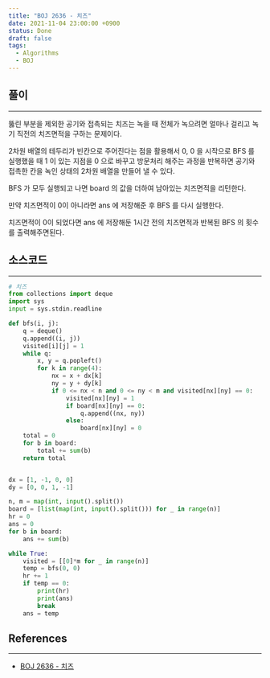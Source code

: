 ```yaml
---
title: "BOJ 2636 - 치즈"
date: 2021-11-04 23:00:00 +0900
status: Done
draft: false
tags:
  - Algorithms
  - BOJ
---
```

## 풀이
---
뚫린 부분을 제외한 공기와 접촉되는 치즈는 녹을 때 전체가 녹으려면 얼마나 걸리고 녹기 직전의 치즈면적을 구하는 문제이다.

2차원 배열의 테두리가 빈칸으로 주어진다는 점을 활용해서 0, 0 을 시작으로 BFS 를 실행했을 때 1 이 있는 지점을 0 으로 바꾸고 방문처리 해주는 과정을 반복하면 공기와 접촉한 칸을 녹인 상태의 2차원 배열을 만들어 낼 수 있다.

BFS 가 모두 실행되고 나면 board 의 값을 더하여 남아있는 치즈면적을 리턴한다.

만약 치즈면적이 0이 아니라면 ans 에 저장해준 후 BFS 를 다시 실행한다.

치즈면적이 0이 되었다면 ans 에 저장해둔 1시간 전의 치즈면적과 반복된 BFS 의 횟수를 출력해주면된다.

## 소스코드
---
```python
# 치즈
from collections import deque
import sys
input = sys.stdin.readline

def bfs(i, j):
    q = deque()
    q.append((i, j))
    visited[i][j] = 1
    while q:
        x, y = q.popleft()
        for k in range(4):
            nx = x + dx[k]
            ny = y + dy[k]
            if 0 <= nx < n and 0 <= ny < m and visited[nx][ny] == 0:
                visited[nx][ny] = 1
                if board[nx][ny] == 0:
                    q.append((nx, ny))
                else:
                    board[nx][ny] = 0
    total = 0
    for b in board:
        total += sum(b)
    return total


dx = [1, -1, 0, 0]
dy = [0, 0, 1, -1]

n, m = map(int, input().split())
board = [list(map(int, input().split())) for _ in range(n)]
hr = 0
ans = 0
for b in board:
    ans += sum(b)

while True:
    visited = [[0]*m for _ in range(n)]
    temp = bfs(0, 0)
    hr += 1
    if temp == 0:
        print(hr)
        print(ans)
        break
    ans = temp
```

## References
---
- [BOJ 2636 - 치즈](https://www.acmicpc.net/problem/2636)
